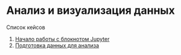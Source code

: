 # Анализ и визуализация данных

Список кейсов

1. [Начало работы с блокнотом Jupyter]()
2. [Подготовка данных для анализа]()
